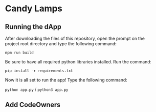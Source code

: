 # Candy Lamps

## Running the dApp
After downloading the files of this repository, open the prompt on the project root directory and type the following command:

```npm run build```

Be sure to have all required python libraries installed. Run the command:

```pip install -r requirements.txt```

Now it is all set to run the app! Type the following command:

```python app.py``` / ```python3 app.py```



## Add CodeOwners
